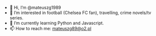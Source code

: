 - 👋 Hi, I’m @mateuszg1989
- 👀 I’m interested in football (Chelsea FC fan), travelling, crime novels/tv series.
- 🌱 I’m currently learning Python and Javascript.
- 📫 How to reach me: mateuszg89@o2.pl

<!---
mateuszg1989/mateuszg1989 is a ✨ special ✨ repository because its `README.md` (this file) appears on your GitHub profile.
You can click the Preview link to take a look at your changes.
--->

